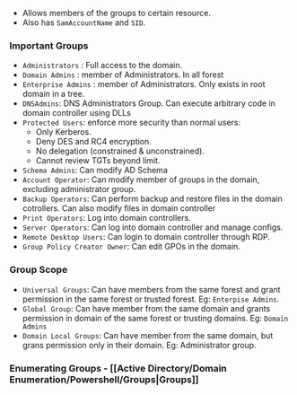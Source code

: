 - Allows members of the groups to certain resource.
- Also has `SamAccountName` and `SID`.

### Important Groups
- `Administrators` : Full access to the domain.
- `Domain Admins` : member of Administrators. In all forest
- `Enterprise Admins` : member of Administrators. Only exists in root domain in a tree.
- `DNSAdmins`: DNS Administrators Group. Can execute arbitrary code in domain controller using DLLs
- `Protected Users`: enforce more security than normal users:
	- Only Kerberos.
	- Deny DES and RC4 encryption.
	- No delegation (constrained & unconstrained).
	- Cannot review TGTs beyond limit.
- `Schema Admins`: Can modify AD Schema
- `Account Operator`: Can modify member of groups in the domain, excluding administrator group.
- `Backup Operators`: Can perform backup and restore files in the domain cotrollers. Can also modify files in domain controller
- `Print Operators`: Log into domain controllers.
- `Server Operators`: Can log into domain controller and manage configs.
- `Remote Desktop Users`: Can login to domain controller through RDP.
- `Group Policy Creator Owner`: Can edit GPOs in the domain.

### Group Scope
- `Universal Groups`: Can have members from the same forest and grant permission in the same forest or trusted forest. Eg: `Enterpise Admins`.
- `Global Group`: Can have member from the same domain and grants permission in domain of the same forest or trusting domains. Eg: `Domain Admins`
- `Domain Local Groups`:  Can have member from the same domain, but grans permission only in their domain. Eg: Administrator group.

### Enumerating Groups - [[Active Directory/Domain Enumeration/Powershell/Groups|Groups]]
